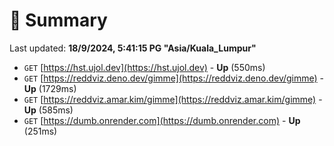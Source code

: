 # 📖 Summary
Last updated: **18/9/2024, 5:41:15 PG "Asia/Kuala_Lumpur"**

- `GET` [https://hst.ujol.dev](https://hst.ujol.dev) - **Up** (550ms)
- `GET` [https://reddviz.deno.dev/gimme](https://reddviz.deno.dev/gimme) - **Up** (1729ms)
- `GET` [https://reddviz.amar.kim/gimme](https://reddviz.amar.kim/gimme) - **Up** (585ms)
- `GET` [https://dumb.onrender.com](https://dumb.onrender.com) - **Up** (251ms)
